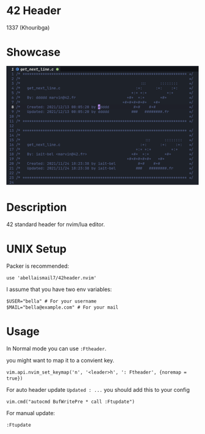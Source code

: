 # 42 Header
1337 (Khouribga)

# Showcase
![Screenshot](screen1.png)

# Description
42 standard header for nvim/lua editor.

# UNIX Setup
Packer is recommended:

```
use 'abellaismail7/42header.nvim'
```

I assume that you have two env variables:

```
$USER="bella" # For your username
$MAIL="bella@example.com" # For your mail
```

# Usage
In Normal mode you can use `:Ftheader`.

you might want to map it to a convient key.

```
vim.api.nvim_set_keymap('n', '<leader>h', ': Ftheader', {noremap = true})
```

For auto header update `Updated : ...` you should add this to your config

```
vim.cmd("autocmd BufWritePre * call :Ftupdate")
```

For manual update:

```
:Ftupdate
```
